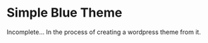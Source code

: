 Simple Blue Theme
=============

Incomplete... In the process of creating a wordpress theme from it.